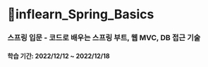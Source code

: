 # 🌱inflearn_Spring_Basics
### 스프링 입문 - 코드로 배우는 스프링 부트, 웹 MVC, DB 접근 기술
#### 학습 기간: 2022/12/12 ~ 2022/12/18

